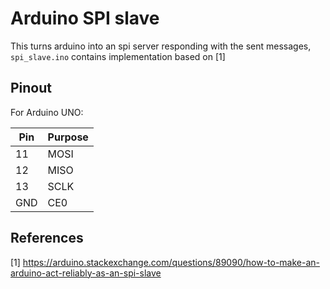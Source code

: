 # Arduino SPI slave

This turns arduino into an spi server responding with the sent messages, `spi_slave.ino` contains implementation based on [1]

## Pinout

For Arduino UNO:

| Pin | Purpose |
| --- | --------|
| 11  | MOSI    |
| 12  | MISO    |
| 13  | SCLK    |
| GND | CE0     |

## References

[1] <https://arduino.stackexchange.com/questions/89090/how-to-make-an-arduino-act-reliably-as-an-spi-slave>